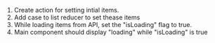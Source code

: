 1. Create action for setting intial items.
2. Add case to list reducer to set thease items
3. While loading items from API, set the "isLoading" flag to true.
4. Main component should display "loading" while "isLoading" is true